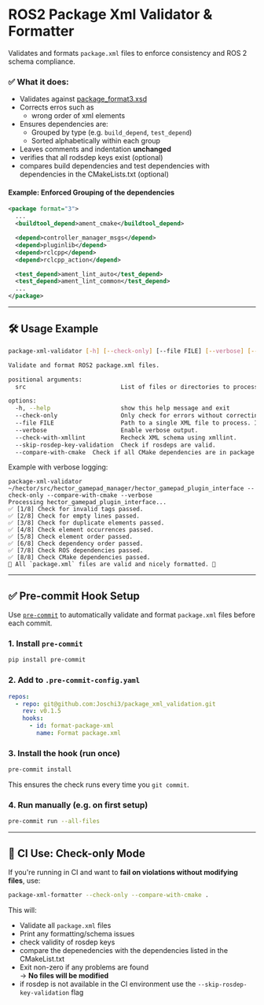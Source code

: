 # ROS2 Package Xml Validator & Formatter

Validates and formats `package.xml` files to enforce consistency and ROS 2 schema compliance.

### ✅ What it does:
- Validates against [package_format3.xsd](http://download.ros.org/schema/package_format3.xsd)
- Corrects erros such as
  - wrong order of xml elements
- Ensures dependencies are:
  - Grouped by type (e.g. `build_depend`, `test_depend`)
  - Sorted alphabetically within each group
- Leaves comments and indentation **unchanged**
- verifies that all rodsdep keys exist (optional)
- compares build dependencies and test dependencies with dependencies in the CMakeLists.txt (optional)


#### Example: Enforced Grouping of the dependencies
```xml
<package format="3">
  ...
  <buildtool_depend>ament_cmake</buildtool_depend>

  <depend>controller_manager_msgs</depend>
  <depend>pluginlib</depend>
  <depend>rclcpp</depend>
  <depend>rclcpp_action</depend>

  <test_depend>ament_lint_auto</test_depend>
  <test_depend>ament_lint_common</test_depend>
  ...
</package>
```
---

## 🛠️ Usage Example

```bash
package-xml-validator [-h] [--check-only] [--file FILE] [--verbose] [--check-with-xmllint] [--skip-rosdep-key-validation] [--compare-with-cmake] [src ...]

Validate and format ROS2 package.xml files.

positional arguments:
  src                           List of files or directories to process.

options:
  -h, --help                    show this help message and exit
  --check-only                  Only check for errors without correcting.
  --file FILE                   Path to a single XML file to process. If provided, 'src' arguments are ignored.
  --verbose                     Enable verbose output.
  --check-with-xmllint          Recheck XML schema using xmllint.
  --skip-rosdep-key-validation  Check if rosdeps are valid.
  --compare-with-cmake  Check if all CMake dependencies are in package.xml.
```
Example with verbose logging:
```
package-xml-validator ~/hector/src/hector_gamepad_manager/hector_gamepad_plugin_interface --check-only --compare-with-cmake --verbose
Processing hector_gamepad_plugin_interface...
✅ [1/8] Check for invalid tags passed.
✅ [2/8] Check for empty lines passed.
✅ [3/8] Check for duplicate elements passed.
✅ [4/8] Check element occurrences passed.
✅ [5/8] Check element order passed.
✅ [6/8] Check dependency order passed.
✅ [7/8] Check ROS dependencies passed.
✅ [8/8] Check CMake dependencies passed.
🎉 All `package.xml` files are valid and nicely formatted. 🚀
```

---

## ✅ Pre-commit Hook Setup

Use [`pre-commit`](https://pre-commit.com/) to automatically validate and format `package.xml` files before each commit.

### 1. Install `pre-commit`

```bash
pip install pre-commit
```

### 2. Add to `.pre-commit-config.yaml`

```yaml
repos:
  - repo: git@github.com:Joschi3/package_xml_validation.git
    rev: v0.1.5
    hooks:
      - id: format-package-xml
        name: Format package.xml
```

### 3. Install the hook (run once)

```bash
pre-commit install
```

This ensures the check runs every time you `git commit`.

### 4. Run manually (e.g. on first setup)

```bash
pre-commit run --all-files
```

---

## 🧪 CI Use: Check-only Mode

If you're running in CI and want to **fail on violations without modifying files**, use:

```bash
package-xml-formatter --check-only --compare-with-cmake .
```

This will:
- Validate all `package.xml` files
- Print any formatting/schema issues
- check validity of rosdep keys
- compare the depenedencies with the dependencies listed in the CMakeList.txt
- Exit non-zero if any problems are found  
→ **No files will be modified**
- if rosdep is not available in the CI environment use the `--skip-rosdep-key-validation` flag


